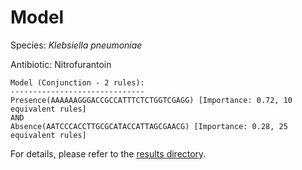 
# Model

Species: *Klebsiella pneumoniae*

Antibiotic: Nitrofurantoin

```
Model (Conjunction - 2 rules):
------------------------------
Presence(AAAAAAGGGACCGCCATTTCTCTGGTCGAGG) [Importance: 0.72, 10 equivalent rules]
AND
Absence(AATCCCACCTTGCGCATACCATTAGCGAACG) [Importance: 0.28, 25 equivalent rules]

```

For details, please refer to the [results directory](../../../../../results/scm_b/klebsiella%20pneumoniae/nitrofurantoin/repeat_3/).

